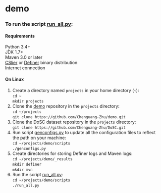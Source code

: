 # demo

### To run the script [run_all.py](https://github.com/Chenguang-Zhu/demo/blob/master/scripts/run_all.py):

#### Requirements
Python 3.4+  
JDK 1.7+  
Maven 3.0 or later  
[CSlier](https://bitbucket.org/liyistc/gitslice/src/ba2f3af1af16ddd98bef31274087681d1c396d07/?at=master) or [Definer](https://bitbucket.org/liyistc/gitslice/src/f978857b4d8d97328eefc21cd39f8d820075a677/?at=opt) binary distribution  
Internet connection  

#### On Linux
1. Create a directory named `projects` in your home directory (`~`):  
    `cd ~`  
    `mkdir projects`  
2. Clone the [demo](https://github.com/Chenguang-Zhu/demo) repository in the `projects` directory:  
    `cd ~/projects`  
    `git clone https://github.com/Chenguang-Zhu/demo.git`  
3. Clone the DoSC dataset repository in the `projects` directory:  
    `git clone https://github.com/Chenguang-Zhu/DoSC.git`  
4. Run script [genconfigs.py](https://github.com/Chenguang-Zhu/demo/blob/master/scripts/genconfigs.py) to update all the configuration files to reflect the path on your machine:  
    `cd ~/projects/demo/scripts`  
    `./genconfigs.py`  
5. Create directories for storing Definer logs and Maven logs:  
     `cd ~/projects/demo/_results`  
     `mkdir definer`  
     `mkdir mvn`  
6. Run the script [run_all.py](https://github.com/Chenguang-Zhu/demo/blob/master/scripts/run_all.py):  
     `cd ~/projects/demo/scripts`  
     `./run_all.py`  
